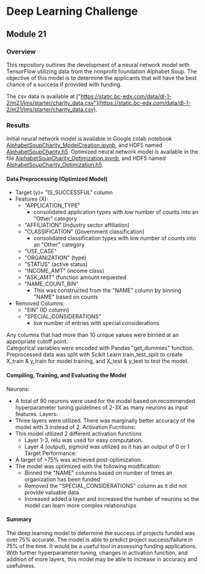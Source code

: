 # Deep Learning Challenge

## Module 21

### Overview
This repository outlines the development of a neural network model with TensorFlow utilizing data from the nonprofit foundation Alphabet Soup.  The objective of this model is to determine the applicants that will have the best chance of a success if provided with funding.

The csv data is available at ["https://static.bc-edx.com/data/dl-1-2/m21/lms/starter/charity_data.csv"](https://static.bc-edx.com/data/dl-1-2/m21/lms/starter/charity_data.csv).

### Results
Initial neural network model is available in Google colab notebook [AlphabetSoupCharity_ModelCreation.ipynb](AlphabetSoupCharity_ModelCreation.ipynb), and HDF5 named [AlphabetSoupCharity.h5](AlphabetSoupCharity.h5).
Optimized neural network model is available in the file [AlphabetSoupCharity_Optimization.ipynb](AlphabetSoupCharity_Optimization.ipynb), and HDF5 named [AlphabetSoupCharity_Optimization.h5](AlphabetSoupCharity_Optimization.h5).

#### Data Preprocessing (Optimized Model)
- Target (y)= "IS_SUCCESSFUL" column
- Features (X):
  - "APPLICATION_TYPE"
    - consolidated application types with low number of counts into an "Other" category
  - "AFFILIATION" (Industry sector affiliation)
  - "CLASSIFICATION" (Government classification)
    - consolidated classification types with low number of counts into an "Other" category
  - "USE_CASE"
  - "ORGANIZATION" (type)
  - "STATUS" (active status)
  - "INCOME_AMT" (income class)
  - "ASK_AMT" (function amount requested
  - "NAME_COUNT_BIN"
    - This was constructed from the "NAME" column by binning "NAME" based on counts
- Removed Columns:
  - "EIN" (ID column)
  - "SPECIAL_CONSIDERATIONS"
    - low number of entries with special considerations

Any columns that had more than 10 unique values were binned at an appropriate cutoff point.  
Categorical variables were encoded with Pandas "get_dummies" function.  
Preprocessed data was split with Scikit Learn train_test_split to create X_train & y_train for model training, and X_test & y_test to test the model.  
 
#### Compiling, Training, and Evaluating the Model
Neurons:
- A total of 90 neurons were used for the model based on recommended hyperparameter tuning guidelines of 2-3X as many neurons as input features.
Layers:
- Three layers were utilized.  There was marginally better accuracy of the model with 3 instead of 2.
Activation Fucntions:
- This model utilized 2 different activation functions
  - Layer 1-3, relu was used for easy computation.
  - Layer 4 (output), sigmoid was utilized as it has an output of 0 or 1
Target Performance:
- A target of >75% was achieved post-optimization.
- The model was optimized with the following modification:
  - Binned the "NAME" columns based on number of times an organization has been funded
  - Removed the "SPECIAL_CONSIDERATIONS" column as it did not provide valuable data
  - Increased added a layer and increased the number of neurons so the model can learn more complex relationships
 
#### Summary
The deep learning model to determine the success of projects funded was over 75% accurate.  The model is able to predict project success/failure in 75% of the time.  It would be a useful tool in assessing funding applications.  With further hyperparameter tuning, changes in activation function, and addition of more layers, this model may be able to increase in accuracy and usefulness.    

